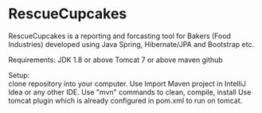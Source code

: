 # RescueCupcakes

RescueCupcakes is a reporting and forcasting tool for Bakers (Food Industries) developed using Java Spring, Hibernate/JPA and Bootstrap etc.

Requirements:
  JDK 1.8 or above
  Tomcat 7 or above
  maven
  github

Setup:  
  clone repository into your computer.
  Use Import Maven project in IntelliJ Idea or any other IDE.
  Use "mvn" commands to clean, compile, install 
  Use tomcat plugin which is already configured in pom.xml to run on tomcat.

